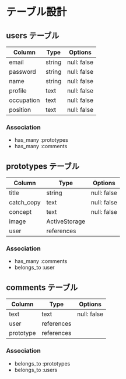 # テーブル設計

## users テーブル

|  Column     |  Type   |  Options         |
| ----------- | ------- | ---------------- |
| email       | string  |   null: false    | 
| password    | string  |   null: false    |
| name        | string  |   null: false    |
| profile     |  text   |   null: false    |
| occupation  |  text   |   null: false    |
| position    |  text   |   null: false    |

### Association
- has_many :prototypes
- has_many :comments

## prototypes テーブル

|  Column     |  Type         |  Options         |
| ----------- | ------------- | ---------------- |
| title       | string        |   null: false    | 
| catch_copy  | text          |   null: false    |
| concept     | text          |   null: false    |
| image       |        ActiveStorage             |
| user        | references    |                  |

### Association
- has_many :comments
- belongs_to :user

## comments テーブル

|  Column   |  Type           |  Options         |
| ----------| -------------   | ---------------- |
| text      | text            |   null: false    | 
| user      | references      |                  |
| prototype | references      |                  |

### Association
- belongs_to :prototypes
- belongs_to :users